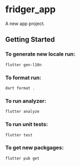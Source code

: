 # fridger_app

A new app project.

## Getting Started

### To generate new locale run:
`flutter gen-l10n`

### To format run:
`dart format .`

### To run analyzer:
`flutter analyze`

### To run unit tests:
`flutter test`

### To get new packgages:
`flutter pub get`
